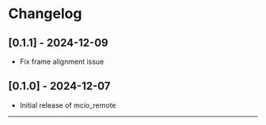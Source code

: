 # Changelog

## [0.1.1] - 2024-12-09
- Fix frame alignment issue

## [0.1.0] - 2024-12-07
- Initial release of mcio_remote

---
